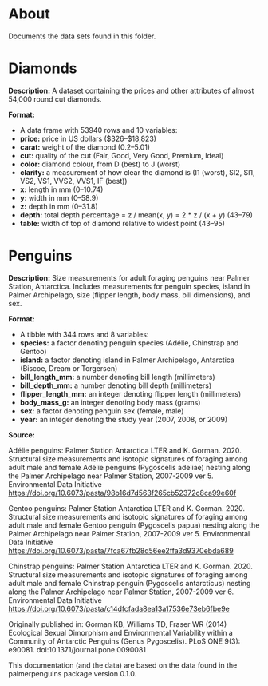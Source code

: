 # About

Documents the data sets found in this folder.

# Diamonds

**Description:** A dataset containing the prices and other attributes of almost
54,000 round cut diamonds.

**Format:** 

- A data frame with 53940 rows and 10 variables:
- **price:** price in US dollars (\$326–\$18,823)
- **carat:** weight of the diamond (0.2–5.01)
- **cut:** quality of the cut (Fair, Good, Very Good, Premium, Ideal)
- **color:** diamond colour, from D (best) to J (worst)
- **clarity:** a measurement of how clear the diamond is (I1 (worst), SI2, SI1, VS2, VS1, VVS2, VVS1, IF (best))
- **x:** length in mm (0–10.74)
- **y:** width in mm (0–58.9)
- **z:** depth in mm (0–31.8)
- **depth:** total depth percentage = z / mean(x, y) = 2 * z / (x + y) (43–79)
- **table:** width of top of diamond relative to widest point (43–95)



# Penguins

**Description:** Size measurements for adult foraging penguins near Palmer
Station, Antarctica. Includes measurements for penguin species, island in Palmer
Archipelago, size (flipper length, body mass, bill dimensions), and sex.

**Format:** 

- A tibble with 344 rows and 8 variables:
- **species:** a factor denoting penguin species (Adélie, Chinstrap and Gentoo)
- **island:** a factor denoting island in Palmer Archipelago, Antarctica (Biscoe, Dream or Torgersen)
- **bill_length_mm:** a number denoting bill length (millimeters)
- **bill_depth_mm:** a number denoting bill depth (millimeters)
- **flipper_length_mm:** an integer denoting flipper length (millimeters)
- **body_mass_g:** an integer denoting body mass (grams)
- **sex:** a factor denoting penguin sex (female, male)
- **year:** an integer denoting the study year (2007, 2008, or 2009)

**Source:**

Adélie penguins: Palmer Station Antarctica LTER and K. Gorman. 2020. Structural size measurements and isotopic signatures of foraging among adult male and female Adélie penguins (Pygoscelis adeliae) nesting along the Palmer Archipelago near Palmer Station, 2007-2009 ver 5. Environmental Data Initiative https://doi.org/10.6073/pasta/98b16d7d563f265cb52372c8ca99e60f

Gentoo penguins: Palmer Station Antarctica LTER and K. Gorman. 2020. Structural size measurements and isotopic signatures of foraging among adult male and female Gentoo penguin (Pygoscelis papua) nesting along the Palmer Archipelago near Palmer Station, 2007-2009 ver 5. Environmental Data Initiative https://doi.org/10.6073/pasta/7fca67fb28d56ee2ffa3d9370ebda689

Chinstrap penguins: Palmer Station Antarctica LTER and K. Gorman. 2020. Structural size measurements and isotopic signatures of foraging among adult male and female Chinstrap penguin (Pygoscelis antarcticus) nesting along the Palmer Archipelago near Palmer Station, 2007-2009 ver 6. Environmental Data Initiative https://doi.org/10.6073/pasta/c14dfcfada8ea13a17536e73eb6fbe9e

Originally published in: Gorman KB, Williams TD, Fraser WR (2014) Ecological Sexual Dimorphism and Environmental Variability within a Community of Antarctic Penguins (Genus Pygoscelis). PLoS ONE 9(3): e90081. doi:10.1371/journal.pone.0090081

This documentation (and the data) are based on the data found in the
palmerpenguins package version 0.1.0.

